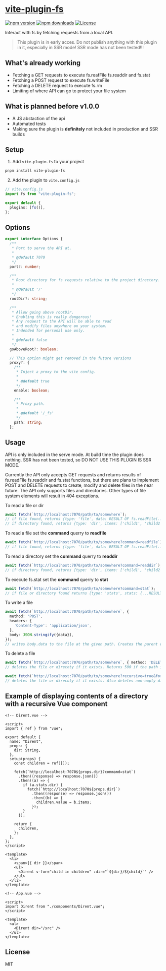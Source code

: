 # [vite-plugin-fs](https://npmjs.com/package/vite-plugin-fs)

[![npm version][npm-version-src]][npm-version-href]
[![npm downloads][npm-downloads-src]][npm-downloads-href]
[![License][license-src]][license-href]

Interact with fs by fetching requests from a local API.

> This plugin is in early acces. Do not publish anything with this plugin in it, especially in SSR mode! SSR mode has not been tested!!!

## What's already working

- Fetching a GET requests to execute fs.reafFile fs.readdir and fs.stat
- Fetching a POST request to execute fs.writeFile
- Fetching a DELETE request to execute fs.rm
- Limiting of where API can go to protect your file system

## What is planned before v1.0.0

- A JS abstaction of the api
- Automated tests
- Making sure the plugin is **definitely** not included in production and SSR builds

## Setup

1. Add `vite-plugin-fs` to your project

```bash
pnpm install vite-plugin-fs
```

2. Add the plugin to `vite.config.js`

```ts
// vite.config.js
import fs from "vite-plugin-fs";

export default {
  plugins: [fs()],
};
```

## Options

```ts
export interface Options {
  /**
   * Port to serve the API at.
   *
   * @default 7070
   */
  port?: number;

  /**
   * Root directory for fs requests relative to the project directory.
   *
   * @default '/'
   */
  rootDir?: string;

  /**
   * Allow going above rootDir.
   * Enabling this is really dangerous!
   * Any request to the API will be able to read
   * and modify files anywhere on your system.
   * Indended for personal use only.
   *
   * @default false
   */
  goAboveRoot?: boolean;

  // This option might get removed in the future versions
  proxy?: {
    /**
     * Inject a proxy to the vite config.
     *
     * @default true
     */
    enable: boolean;

    /**
     * Proxy path.
     *
     * @default '/_fs'
     */
    path: string;
  };
```

## Usage

API is only included in the serve mode. At build time the plugin does nothing. SSR has not been tested, so DO NOT USE THIS PLUGIN IS SSR MODE.

Currently the API only accepts GET requests and returns results of fs.readFile fs.readdir and fs.stat functions, but there are plans to implement POST and DELETE requests to create, modify and delete files in the near future. The API only supports files and directories. Other types of file system elements will result in 404 exceptions.

To read a file or dir

```ts
await fetch(`http://localhost:7070/path/to/somewhere`);
// if file found, returns {type: 'file', data: RESULT OF fs.readFile(.../path/to/somewhere)}
// if directory found, returns {type: 'dir', items: ['child1', 'child2'...]}
```

To read a file set the **command** querry to **readfile**

```ts
await fetch(`http://localhost:7070/path/to/somewhere?command=readfile`);
// if file found, returns {type: 'file', data: RESULT OF fs.readFile(.../path/to/somewhere)}
```

To read a directory set the **command** querry to **readdir**

```ts
await fetch(`http://localhost:7070/path/to/somewhere?command=readdir`);
// if directory found, returns {type: 'dir', items: ['child1', 'child2'...]}
```

To execute fs.stat set the **command** querry to **stat**

```ts
await fetch(`http://localhost:7070/path/to/somewhere?command=stat`);
// if file or directory found returns {type: 'stats', stats: {...RESULTS_OF fs.stat(), dir: RESULT OF fs.stat().isDirectory()}}
```

To write a file

```ts
await fetch(`http://localhost:7070/path/to/somewhere`, {
  method: 'POST',
  headers: {
    'Content-Type': 'application/json',
  },
  body: JSON.stringify({data}),
});
// writes body.data to the file at the given path. Creates the parent directories if they don't already exist.
```

To delete a file

```ts
await fetch(`http://localhost:7070/path/to/somewhere`, { method: 'DELETE' });
// deletes the file or direcoty if it exists. Returns 500 if the path is not a file or an empty folder

await fetch(`http://localhost:7070/path/to/somewhere?recursive=true&force=true`, { method: 'DELETE' });
// deletes the file or direcoty if it exists. Also deletes non-empty directories. Similar to rm -rf
```

## Example of displaying contents of a directory with a recursive Vue component

```vue
<!-- Dirent.vue -->

<script>
import { ref } from "vue";

export default {
  name: "Dirent",
  props: {
    dir: String,
  },
  setup(props) {
    const children = ref([]);

    fetch(`http://localhost:7070${props.dir}?command=stat`)
      .then((response) => response.json())
      .then((a) => {
        if (a.stats.dir) {
          fetch(`http://localhost:7070${props.dir}`)
            .then((response) => response.json())
            .then((b) => {
              children.value = b.items;
            });
        }
      });

    return {
      children,
    };
  },
};
</script>

<template>
  <li>
    <span>{{ dir }}</span>
    <ul>
      <Dirent v-for="child in children" :dir="`${dir}/${child}`" />
    </ul>
  </li>
</template>
```

```vue
<!-- App.vue -->

<script>
import Dirent from "./components/Dirent.vue";
</script>

<template>
  <ul>
    <Dirent dir="/src" />
  </ul>
</template>
```

## License

MIT

<!-- Badges -->

[npm-version-src]: https://img.shields.io/npm/v/vite-plugin-fs/latest.svg
[npm-version-href]: https://npmjs.com/package/vite-plugin-fs
[npm-downloads-src]: https://img.shields.io/npm/dm/vite-plugin-fs.svg
[npm-downloads-href]: https://npmjs.com/package/vite-plugin-fs
[license-src]: https://img.shields.io/npm/l/nuxt-content-writer.svg
[license-href]: https://npmjs.com/package/nuxt-content-writer
